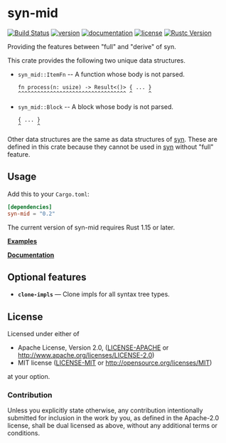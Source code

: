 # syn-mid

[![Build Status](https://travis-ci.com/taiki-e/syn-mid.svg?branch=master)](https://travis-ci.com/taiki-e/syn-mid)
[![version](https://img.shields.io/crates/v/syn-mid.svg)](https://crates.io/crates/syn-mid/)
[![documentation](https://docs.rs/syn-mid/badge.svg)](https://docs.rs/syn-mid/)
[![license](https://img.shields.io/crates/l/syn-mid.svg)](https://crates.io/crates/syn-mid/)
[![Rustc Version](https://img.shields.io/badge/rustc-1.15+-lightgray.svg)](https://blog.rust-lang.org/2017/02/02/Rust-1.15.html)

Providing the features between "full" and "derive" of syn.

This crate provides the following two unique data structures.

* `syn_mid::ItemFn` -- A function whose body is not parsed.

  ```text
  fn process(n: usize) -> Result<()> { ... }
  ^^^^^^^^^^^^^^^^^^^^^^^^^^^^^^^^^^ ^     ^
  ```

* `syn_mid::Block` -- A block whose body is not parsed.

  ```text
  { ... }
  ^     ^
  ```

Other data structures are the same as data structures of [syn]. These are defined in this crate because they cannot be used in [syn] without "full" feature.

[syn]: https://github.com/dtolnay/syn

## Usage

Add this to your `Cargo.toml`:

```toml
[dependencies]
syn-mid = "0.2"
```

The current version of syn-mid requires Rust 1.15 or later.

[**Examples**](examples)

[**Documentation**](https://docs.rs/syn-mid/)

## Optional features

* **`clone-impls`** — Clone impls for all syntax tree
  types.

## License

Licensed under either of

* Apache License, Version 2.0, ([LICENSE-APACHE](LICENSE-APACHE) or <http://www.apache.org/licenses/LICENSE-2.0>)
* MIT license ([LICENSE-MIT](LICENSE-MIT) or <http://opensource.org/licenses/MIT>)

at your option.

### Contribution

Unless you explicitly state otherwise, any contribution intentionally submitted for inclusion in the work by you, as defined in the Apache-2.0 license, shall be dual licensed as above, without any additional terms or conditions.
